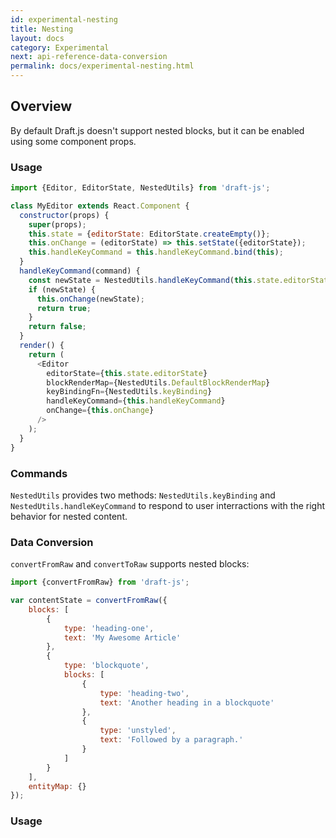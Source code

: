 ```yaml
---
id: experimental-nesting
title: Nesting
layout: docs
category: Experimental
next: api-reference-data-conversion
permalink: docs/experimental-nesting.html
---
```


## Overview

By default Draft.js doesn't support nested blocks, but it can be enabled using some component props.

### Usage

```js
import {Editor, EditorState, NestedUtils} from 'draft-js';

class MyEditor extends React.Component {
  constructor(props) {
    super(props);
    this.state = {editorState: EditorState.createEmpty()};
    this.onChange = (editorState) => this.setState({editorState});
    this.handleKeyCommand = this.handleKeyCommand.bind(this);
  }
  handleKeyCommand(command) {
    const newState = NestedUtils.handleKeyCommand(this.state.editorState, command);
    if (newState) {
      this.onChange(newState);
      return true;
    }
    return false;
  }
  render() {
    return (
      <Editor
        editorState={this.state.editorState}
        blockRenderMap={NestedUtils.DefaultBlockRenderMap}
        keyBindingFn={NestedUtils.keyBinding}
        handleKeyCommand={this.handleKeyCommand}
        onChange={this.onChange}
      />
    );
  }
}
```

### Commands

`NestedUtils` provides two methods: `NestedUtils.keyBinding` and `NestedUtils.handleKeyCommand` to respond to user interractions with the right behavior for nested content.

### Data Conversion

`convertFromRaw` and `convertToRaw` supports nested blocks:

```js
import {convertFromRaw} from 'draft-js';

var contentState = convertFromRaw({
    blocks: [
        {
            type: 'heading-one',
            text: 'My Awesome Article'
        },
        {
            type: 'blockquote',
            blocks: [
                {
                    type: 'heading-two',
                    text: 'Another heading in a blockquote'
                },
                {
                    type: 'unstyled',
                    text: 'Followed by a paragraph.'
                }
            ]
        }
    ],
    entityMap: {}
});
```

### Usage

```js

```

